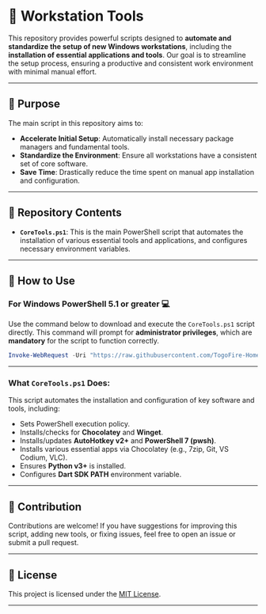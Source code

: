 # 🚀 Workstation Tools

This repository provides powerful scripts designed to **automate and standardize the setup of new Windows workstations**, including the **installation of essential applications and tools**. Our goal is to streamline the setup process, ensuring a productive and consistent work environment with minimal manual effort.

-----

## 🎯 Purpose

The main script in this repository aims to:

  * **Accelerate Initial Setup**: Automatically install necessary package managers and fundamental tools.
  * **Standardize the Environment**: Ensure all workstations have a consistent set of core software.
  * **Save Time**: Drastically reduce the time spent on manual app installation and configuration.

-----

## 📂 Repository Contents

  * **`CoreTools.ps1`**: This is the main PowerShell script that automates the installation of various essential tools and applications, and configures necessary environment variables.

-----

## 🤖 How to Use

### For Windows PowerShell 5.1 or greater 💻

Use the command below to download and execute the `CoreTools.ps1` script directly. This command will prompt for **administrator privileges**, which are **mandatory** for the script to function correctly.

```powershell
Invoke-WebRequest -Uri "https://raw.githubusercontent.com/TogoFire-Home/WorkstationTools/main/CoreTools.ps1" -UseBasicParsing | Invoke-Expression
```

-----

### What `CoreTools.ps1` Does:

This script automates the installation and configuration of key software and tools, including:

  * Sets PowerShell execution policy.
  * Installs/checks for **Chocolatey** and **Winget**.
  * Installs/updates **AutoHotkey v2+** and **PowerShell 7 (pwsh)**.
  * Installs various essential apps via Chocolatey (e.g., 7zip, Git, VS Codium, VLC).
  * Ensures **Python v3+** is installed.
  * Configures **Dart SDK PATH** environment variable.

-----

## 🤝 Contribution

Contributions are welcome\! If you have suggestions for improving this script, adding new tools, or fixing issues, feel free to open an issue or submit a pull request.

-----

## 📜 License

This project is licensed under the [MIT License](https://opensource.org/licenses/MIT).

-----
